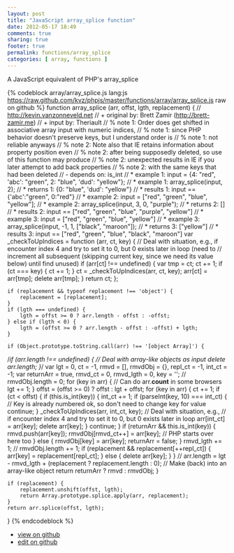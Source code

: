 ```yaml
---
layout: post
title: "JavaScript array_splice function"
date: 2012-05-17 18:49
comments: true
sharing: true
footer: true
permalink: functions/array_splice
categories: [ array, functions ]
---
```

A JavaScript equivalent of PHP's array_splice
<!-- more -->
{% codeblock array/array_splice.js lang:js https://raw.github.com/kvz/phpjs/master/functions/array/array_splice.js raw on github %}
function array_splice (arr, offst, lgth, replacement) {
    // http://kevin.vanzonneveld.net
    // +   original by: Brett Zamir (http://brett-zamir.me)
    // +   input by: Theriault
    // %        note 1: Order does get shifted in associative array input with numeric indices,
    // %        note 1: since PHP behavior doesn't preserve keys, but I understand order is
    // %        note 1: not reliable anyways
    // %        note 2: Note also that IE retains information about property position even
    // %        note 2: after being supposedly deleted, so use of this function may produce
    // %        note 2: unexpected results in IE if you later attempt to add back properties
    // %        note 2: with the same keys that had been deleted
    // -    depends on: is_int
    // *     example 1: input = {4: "red", 'abc': "green", 2: "blue", 'dud': "yellow"};
    // *     example 1: array_splice(input, 2);
    // *     returns 1: {0: "blue", 'dud': "yellow"}
    // *     results 1: input == {'abc':"green", 0:"red"}
    // *     example 2: input = ["red", "green", "blue", "yellow"];
    // *     example 2: array_splice(input, 3, 0, "purple");
    // *     returns 2: []
    // *     results 2: input == ["red", "green", "blue", "purple", "yellow"]
    // *     example 3: input = ["red", "green", "blue", "yellow"]
    // *     example 3: array_splice(input, -1, 1, ["black", "maroon"]);
    // *     returns 3: ["yellow"]
    // *     results 3: input == ["red", "green", "blue", "black", "maroon"]
    var _checkToUpIndices = function (arr, ct, key) {
        // Deal with situation, e.g., if encounter index 4 and try to set it to 0, but 0 exists later in loop (need to
        // increment all subsequent (skipping current key, since we need its value below) until find unused)
        if (arr[ct] !== undefined) {
            var tmp = ct;
            ct += 1;
            if (ct === key) {
                ct += 1;
            }
            ct = _checkToUpIndices(arr, ct, key);
            arr[ct] = arr[tmp];
            delete arr[tmp];
        }
        return ct;
    };

    if (replacement && typeof replacement !== 'object') {
        replacement = [replacement];
    }
    if (lgth === undefined) {
        lgth = offst >= 0 ? arr.length - offst : -offst;
    } else if (lgth < 0) {
        lgth = (offst >= 0 ? arr.length - offst : -offst) + lgth;
    }

    if (Object.prototype.toString.call(arr) !== '[object Array]') {
/*if (arr.length !== undefined) { // Deal with array-like objects as input
        delete arr.length;
        }*/
        var lgt = 0,
            ct = -1,
            rmvd = [],
            rmvdObj = {},
            repl_ct = -1,
            int_ct = -1;
        var returnArr = true,
            rmvd_ct = 0,
            rmvd_lgth = 0,
            key = '';
        // rmvdObj.length = 0;
        for (key in arr) { // Can do arr.__count__ in some browsers
            lgt += 1;
        }
        offst = (offst >= 0) ? offst : lgt + offst;
        for (key in arr) {
            ct += 1;
            if (ct < offst) {
                if (this.is_int(key)) {
                    int_ct += 1;
                    if (parseInt(key, 10) === int_ct) { // Key is already numbered ok, so don't need to change key for value
                        continue;
                    }
                    _checkToUpIndices(arr, int_ct, key); // Deal with situation, e.g.,
                    // if encounter index 4 and try to set it to 0, but 0 exists later in loop
                    arr[int_ct] = arr[key];
                    delete arr[key];
                }
                continue;
            }
            if (returnArr && this.is_int(key)) {
                rmvd.push(arr[key]);
                rmvdObj[rmvd_ct++] = arr[key]; // PHP starts over here too
            } else {
                rmvdObj[key] = arr[key];
                returnArr = false;
            }
            rmvd_lgth += 1;
            // rmvdObj.length += 1;
            if (replacement && replacement[++repl_ct]) {
                arr[key] = replacement[repl_ct];
            } else {
                delete arr[key];
            }
        }
        // arr.length = lgt - rmvd_lgth + (replacement ? replacement.length : 0); // Make (back) into an array-like object
        return returnArr ? rmvd : rmvdObj;
    }

    if (replacement) {
        replacement.unshift(offst, lgth);
        return Array.prototype.splice.apply(arr, replacement);
    }
    return arr.splice(offst, lgth);
}
{% endcodeblock %}
<ul>
 <li><a href="https://github.com/kvz/phpjs/blob/master/functions/array/array_splice.js">view on github</a></li>
 <li><a href="https://github.com/kvz/phpjs/edit/master/functions/array/array_splice.js">edit on github</a></li>
</ul>
